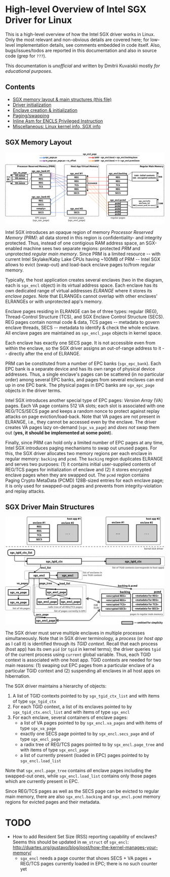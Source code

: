 # High-level Overview of Intel SGX Driver for Linux

This is a high-level overview of how the Intel SGX driver works in Linux.
Only the most relevant and non-obvious details are covered here; for low-level implementation details, see comments embedded in code itself.
Also, bugs/issues/todos are reported in this documentation and also in source code (grep for `???`).

This documentation is *unofficial* and written by Dmitrii Kuvaiskii mostly *for educational purposes*.

## Contents

* [SGX memory layout & main structures (this file)](index.md)
* [Driver initialization](init.md)
* [Enclave creation & initialization](ioctl.md)
* [Paging/swapping](paging.md)
* [Inline Asm for ENCLS Privileged Instruction](asm.md)
* [Miscellaneous: Linux kernel info, SGX info](misc.md)

## SGX Memory Layout

![sgx-driver-memory](figs/sgx-driver-memory.png "SGX Memory Layout")

Intel SGX introduces an opaque region of memory *Processor Reserved Memory (PRM)*: all data stored in this region is confidentiality- and integrity protected.
Thus, instead of one contigious RAM address space, an SGX-enabled machine sees two separate regions: protected *PRM* and unprotected *regular main memory*.
Since PRM is a limited resource -- with current Intel Skylake/Kaby Lake CPUs having ~100MB of PRM -- Intel SGX allows to evict (swap-out) and load-back enclave pages to/from regular memory.

Typically, the host application creates several enclaves (two in the diagram, each is `sgx_encl` object) in its virtual address space.
Each enclave has its own dedicated range of virtual addresses *ELRANGE* where it stores its *enclave pages*.
Note that ELRANGEs cannot overlap with other enclaves' ELRANGEs or with unprotected app's memory.

Enclave pages residing in ELRANGE can be of three types: regular (REG), Thread-Control Structure (TCS), and SGX Enclave Control Structure (SECS).
REG pages contain normal code & data, TCS pages -- metadata to govern enclave threads, SECS -- metadata to identify & check the whole enclave.
All enclave pages are maintained as `sgx_encl_page` objects in kernel space.

Each enclave has exactly one SECS page.
It is not accessible even from within the enclave, so the SGX driver assigns an out-of-range address to it -- directly after the end of ELRANGE.

PRM can be constituted from a number of EPC banks (`sgx_epc_bank`).
Each EPC bank is a separate device and has its own range of physical device addresses.
Thus, a single enclave's pages can be scattered (in no particular order) among several EPC banks, and pages from several enclaves can end up in one EPC bank.
The physical pages in EPC banks are `sgx_epc_page` objects in the driver terms.

Intel SGX introduces another special type of EPC pages: *Version Array* (VA) pages.
Each VA page contains 512 VA slots; each slot is associated with one REG/TCS/SECS page and keeps a random nonce to protect against replay attacks on page eviction/load-back.
Note that VA pages are not present in ELRANGE, i.e., they cannot be accessed even by the enclave.
The driver creates VA pages lazy on-demand (`sgx_va_page`) and *does not* swap them out (**yes, it should be implemented at some point**).

Finally, since PRM can hold only a limited number of EPC pages at any time, Intel SGX introduces paging mechanisms to swap out unused pages.
For this, the SGX driver allocates two memory regions per each enclave in regular memory: `backing` and `pcmd`.
The `backing` region duplicates ELRANGE and serves two purposes: (1) it contains initial user-supplied contents of REG/TCS pages for initialization of enclave and (2) it stores encrypted enclave pages when they are swapped out.
The `pcmd` region contains Paging Crypto MetaData (PCMD) 128B-sized entries for each enclave page; it is only used for swapped-out pages and prevents from integrity-violation and replay attacks.


## SGX Driver Main Structures

![sgx-driver-structs](figs/sgx-driver-structs.png "SGX Driver Main Structures")

The SGX driver must serve multiple enclaves in multiple processes simultaneously.
Note that in SGX driver terminology, a *process* (or *host app* as I call it) is identified through its *TGID context*.
Recall that each process (host app) has its own `pid` (or `tgid` in kernel terms); the driver queries `tgid` of the current process using `current` global variable.
Thus, each TGID context is associated with one host app.
TGID contexts are needed for two main reasons: (1) swaping out EPC pages from a particular enclave of a particular TGID context and (2) suspending all enclaves in all host apps on hibernation.

The SGX driver maintains a hierarchy of objects:
1. A list of TGID contexts pointed to by `sgx_tgid_ctx_list` and with items of type `sgx_tgid_ctx`
2. For each TGID context, a list of its enclaves pointed to by `sgx_tgid_ctx.encl_list` and with items of type `sgx_encl`
3. For each enclave, several containers of enclave pages:
    - a list of VA pages pointed to by `sgx_encl.va_pages` and with items of type `sgx_va_page`
    - exactly one SECS page pointed to by `sgx_encl.secs_page` and of type `sgx_encl_page`
    - a radix tree of REG/TCS pages pointed to by `sgx_encl.page_tree` and with items of type `sgx_encl_page`
    - a list of currently present (loaded in EPC) pages pointed to by `sgx_encl.load_list`

Note that `sgx_encl.page_tree` contains *all* enclave pages including the swapped-out ones, while `sgx_encl.load_list` contains only those pages which are currently present in EPC.

Since REG/TCS pages as well as the SECS page can be evicted to regular main memory, there are also `sgx_encl.backing` and `sgx_encl.pcmd` memory regions for evicted pages and their metadata.


# TODO

* How to add Resident Set Size (RSS) reporting capability of enclaves? Seems this should be updated in `mm_struct` of `sgx_encl`: http://duartes.org/gustavo/blog/post/how-the-kernel-manages-your-memory/
  - `sgx_encl` needs a page counter that shows SECS + VA pages + REG/TCS pages currently loaded in EPC; there is no such counter yet

